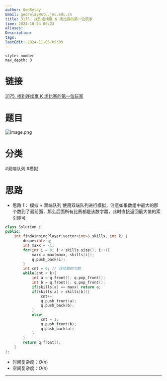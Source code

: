 ```yaml
---
author: GedRelay
Email: gedrelay@stu.jnu.edu.cn
title: 3175. 找到连续赢 K 场比赛的第一位玩家
time: 2024-10-24 00:23
aliases: 
Description: 
tags: 
lastEdit: 2024-11-05-09:09
---
```


```toc
style: number
max_depth: 3
```

# 链接
[3175. 找到连续赢 K 场比赛的第一位玩家](https://leetcode.cn/problems/find-the-first-player-to-win-k-games-in-a-row/) 

# 题目
![image.png](https://ged-pic-bed.oss-cn-guangzhou.aliyuncs.com/img/202410240024388.png)


# 分类
#双端队列 #模拟 

# 思路
- 思路 1：
模拟 + 双端队列
使用双端队列进行模拟，注意如果数组中最大的那个数到了最前面，那么后面所有比赛都是该数字赢，此时直接返回最大值的索引即可


```cpp
class Solution {
public:
    int findWinningPlayer(vector<int>& skills, int k) {
        deque<int> q;
        int maxx = -1;
        for(int i = 0; i < skills.size(); i++){
            maxx = max(maxx, skills[i]);
            q.push_back(i);
        }
        int cnt = 0; // 连续赢的次数
        while(cnt < k){
            int a = q.front(); q.pop_front();
            int b = q.front(); q.pop_front();
            if(skills[a] == maxx) return a;
            if(skills[a] > skills[b]){
                cnt++;
                q.push_front(a);
                q.push_back(b);
            }
            else{
                cnt = 1;
                q.push_front(b);
                q.push_back(a);
            }
        }
        return q.front();
    }
};
```


- 时间复杂度：${O\left( n \right)  }$ 
- 空间复杂度：${O\left( n \right)  }$ 


---

